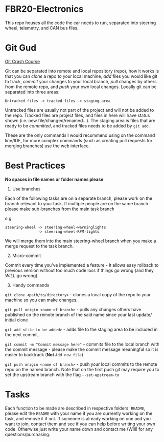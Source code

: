 # FBR20-Electronics

This repo houses all the code the car needs to run, separated into steering 
wheel, telemetry, and CAN bus files.


# Git Gud

[Git Crash Course](https://rogerdudler.github.io/git-guide/)

Git can be separated into remote and local repository (repo), how it works is 
that you can *clone* a repo to your local machine, *add* files you would like 
git to track, *commit* your changes to your local branch, *pull* changes by 
others from the remote repo, and *push* your own local changes. Locally git can 
be separated into three areas:

```Untracked files -> tracked files -> staging area```

Untracked files are usually not part of the project and will not be added to the
repo. Tracked files are project files, and files in here will have status shown 
(i.e. new file/changed/renamed...). The staging area is files that are ready to 
be *committed*, and tracked files needs to be added by ```git add```.

These are the only commands I would recommend using on the command line/IDE, 
for more complex commands (such as creating pull requests for merging branches) 
use the web interface. 

# Best Practices

**No spaces in file names or folder names please**

1. Use branches

Each of the following tasks are on a separate 
branch, please work on the branch relevant to your task. If multiple people are 
on the same branch please make sub-branches from the main task branch 

*e.g.* 
```
steering-wheel -> steering-wheel-warninglights
               -> steering-wheel-RPM-lights
```

We will merge them into the main steering-wheel branch when you make a merge 
request to the task branch.

2. Micro-commit

Commit every time you've implemented a feature - it allows easy rollback to 
previous version without too much code loss if things go wrong (and they *WILL* 
go wrong).

3. Handy commands

```git clone <path/to/directory>``` - clones a local copy of the repo to your
machine so you can make changes.

```git pull origin <name of branch>``` - pulls any changes others have 
published on the remote branch of the said name since your last update/ initial 
clone

```git add <file to be added>``` - adds file to the staging area to be included 
in the next commit.

```git commit -m "Commit message here"``` - commits file to the local branch 
with the commit message - please make the commit message meaningful so it is 
easier to backtrack (**Not** ```Add new file```) 

```git push origin <name of branch>``` - push your local commits to the remote 
repo on the named branch. Note that on the first push git may require you to 
set the upstream branch with the flag ```--set-upstream-to```


# Tasks

Each function to be made are described in respective folders' ```README```,
please edit the ```README``` with your name if you are currently working on the 
task, and remove it if not. If someone is already working on one and you want 
to join, contact them and see if you can help before writing your own code. 
Otherwise just write your name down and contact me (Will) for any 
questions/purchasing. 


